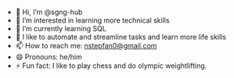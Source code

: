 - 👋 Hi, I’m @sgng-hub
- 👀 I’m interested in learning more technical skills
- 🌱 I’m currently learning SQL
- 💞️ I like to automate and streamline tasks and learn more life skills
- 📫 How to reach me: nstepfan0@gmail.com
- 😄 Pronouns: he/him
- ⚡ Fun fact: I like to play chess and do olympic weightlifting.

<!---
sgng-hub/sgng-hub is a ✨ special ✨ repository because its `README.md` (this file) appears on your GitHub profile.
You can click the Preview link to take a look at your changes.
--->
